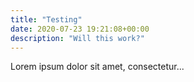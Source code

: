 ```yaml
---
title: "Testing"
date: 2020-07-23 19:21:08+00:00
description: "Will this work?"
---
```


Lorem ipsum dolor sit amet, consectetur...